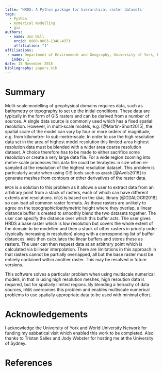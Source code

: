 ```yaml
---
title: 'HRDS: A Python package for hierarchical raster datasets'
tags:
  - Python
  - numerical modelling
  - gis
authors:
  - name: Jon Hill
    orcid: 0000-0003-1340-4373
    affiliation: "1"
affiliations:
 - name: Department of Environment and Geography, University of York, UK
   index: 1
date: 15 November 2018
bibliography: papers.bib
---
```


# Summary

Multi-scale modelling of geophysical domains requires data, such as bathymetry 
or topography to set up the initial conditions. These data are typically in the form of GIS
rasters and can be derived from a number of sources. A single
data source is commonly used which has a fixed spatial resolution. 
However, in multi-scale models, e.g. [@Martin-Short2015], the spatial 
scale of the model can vary by four or 
more orders of magnitude, e.g. from kilometre- to sub-metre-scale. In order to
use the high resolution data set in the area of highest model resolution this 
limited-area highest resolution data must be blended with a wider area coarse
resolution dataset. A choice therefore has to be made to either sacrifice some 
resolution or create a very large data file. For a wide region zooming into 
metre-scale processes this data file could be terabytes in size when re-sampled 
at the resolution of the highest resolution dataset. This problem is particularly
acute when using GIS tools such as ```qmesh``` [@Avdis2018] to generate meshes from 
contours or other derivatives of the raster data.

``HRDS`` is a solution to this problem as it allows a user to extract data 
from an arbitrary point from a stack of rasters, each of which can have different
extents and resolutions. ```HRDS``` is based on the ```GDAL``` library [@GDALOGR2018]
so can load all common raster formats. As these rasters are unlikely to 
agree on the topographic/bathymetric height where they overlap, a linear distance 
buffer is created to smoothly
blend the two datasets together. The user can specify the distance over which this 
buffer acts. The user gives HRDS a base raster which is low resolution but covers 
the whole extent of the domain to be modelled and then a stack of other rasters in 
priority order (typically increasing in resolution) along with a corresponding list 
of buffer distances. ``HRDS`` then calculates the linear buffers and stores these 
as rasters. The user can then request data at an arbitrary point which is
calculated via bilinear interpolation. There are limitations in this approach 
in that rasters cannot be partially overlapped, all but the base raster must 
be entirely contained within another raster. This may be resolved in future
versions.

This software solves a particular problem when using multiscale numerical models, 
in that in using high resolution meshes, high resoution data is required, but for 
spatially limited regions. By blending a heirachy of data sources, ```HRDS``` overcomes
this problem and enables multiscale numerical problems to use spatially appropriate
data to be used with minimal effort.

# Acknowledgements

I acknowledge the University of York and World University Network for
funding my sabbatical visit which enabled this work to be completed. Also
thanks to Tristan Salles and Jody Webster for hosting me at the 
University of Sydney. 

# References
